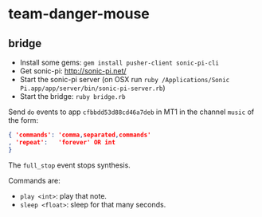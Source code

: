# team-danger-mouse

## bridge

- Install some gems: `gem install pusher-client sonic-pi-cli`
- Get sonic-pi: http://sonic-pi.net/
- Start the sonic-pi server (on OSX run `ruby /Applications/Sonic Pi.app/app/server/bin/sonic-pi-server.rb`)
- Start the bridge: `ruby bridge.rb`

Send `do` events to app `cfbbdd53d88cd46a7deb` in MT1 in the channel `music` of the form:

```json
{ 'commands': 'comma,separated,commands'
, 'repeat':   'forever' OR int
}
```

The `full_stop` event stops synthesis.

Commands are:

- `play <int>`: play that note.
- `sleep <float>`: sleep for that many seconds.
